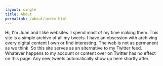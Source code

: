 ```yaml
---
layout: single
title: About
permalink: /about/index.html
---
```


Hi, I'm Juan and I like websites. I spend most of my time making them. This site is a simple archive of all my tweets. I have an obsession with archiving every digital content I own or find interesting. The web is not as permanent as we think. So this site serves as an alternative to my Twitter feed. Whatever happens to my account or content over on Twitter has no effect on this page. Any new tweets automatically show up here shortly after.
